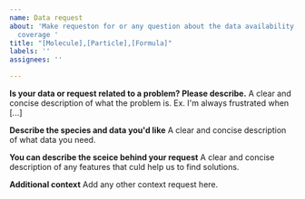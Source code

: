 ```yaml
---
name: Data request
about: 'Make requeston for or any question about the data availability, quality, sources,
  coverage '
title: "[Molecule],[Particle],[Formula]"
labels: ''
assignees: ''

---
```


**Is your data or request related to a problem? Please describe.**
A clear and concise description of what the problem is. Ex. I'm always frustrated when [...]

**Describe the species and data you'd like**
A clear and concise description of what data you need.

**You can describe the sceice behind your request**
A clear and concise description of any features that culd help us to find solutions.

**Additional context**
Add any other context request here.

